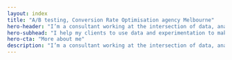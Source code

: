 ```yaml
---
layout: index
title: "A/B testing, Conversion Rate Optimisation agency Melbourne"
hero-header: "I’m a consultant working at the intersection of data, analytics, research and user experience."
hero-subhead: "I help my clients to use data and experimentation to make better decisions."
hero-cta: "More about me"
description: "I’m a consultant working at the intersection of data, analytics, research and user experience"
---
```

